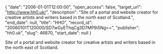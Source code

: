 {
  "date": "2006-01-01T12:00:00", 
  "open_access": false, 
  "target_url": "http://www.hh0.uk/", 
  "description": "Site of a portal and website creator for creative artists and writers based in the north east of Scotland.", 
  "end_date": null, 
  "title": "HHO", 
  "record_id": "20060101T120000/SD7wGyEThqCg3D7MP9i5Ng==", 
  "publisher": "hh0.uk", 
  "slug": 46870, 
  "start_date": null
}

Site of a portal and website creator for creative artists and writers based in the north east of Scotland.